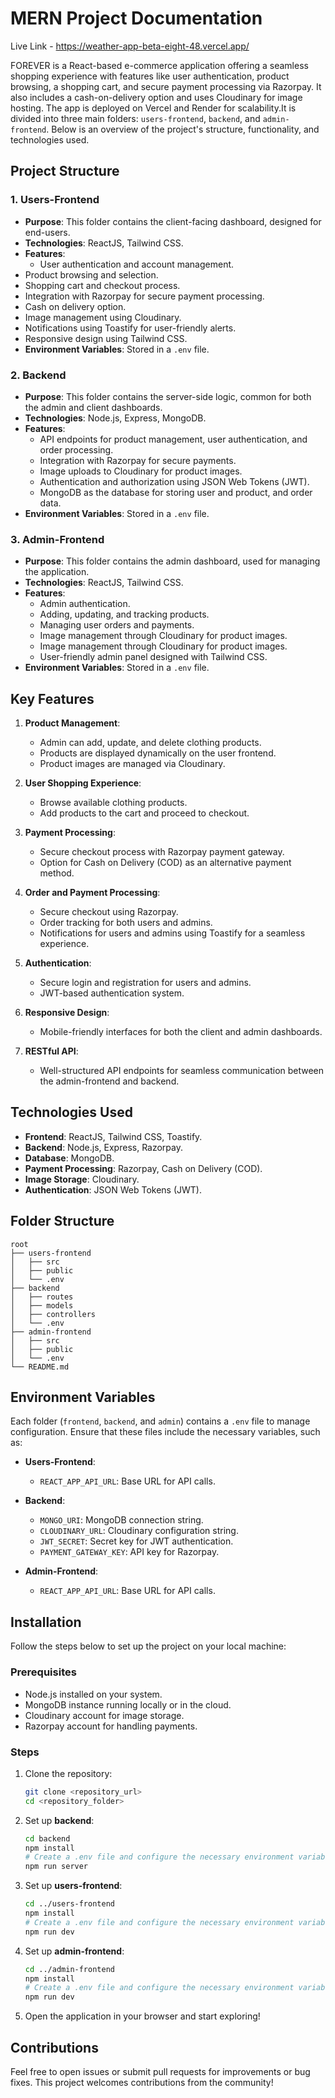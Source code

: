 
# MERN Project Documentation

Live Link - https://weather-app-beta-eight-48.vercel.app/

FOREVER is a React-based e-commerce application offering a seamless shopping experience with features like user authentication, product browsing, a shopping cart, and secure payment processing via Razorpay. It also includes a cash-on-delivery option and uses Cloudinary for image hosting. The app is deployed on Vercel and Render for scalability.It is divided into three main folders: `users-frontend`, `backend`, and `admin-frontend`. Below is an overview of the project's structure, functionality, and technologies used.

## Project Structure

### 1. **Users-Frontend**
- **Purpose**: This folder contains the client-facing dashboard, designed for end-users.
- **Technologies**: ReactJS, Tailwind CSS.
- **Features**:
  - User authentication and account management.
 - Product browsing and selection.
 - Shopping cart and checkout process.
 - Integration with Razorpay for secure payment processing.
 - Cash on delivery option.
 - Image management using Cloudinary.
 - Notifications using Toastify for user-friendly alerts.
 - Responsive design using Tailwind CSS.
- **Environment Variables**: Stored in a `.env` file.

### 2. **Backend**
- **Purpose**: This folder contains the server-side logic, common for both the admin and client dashboards.
- **Technologies**: Node.js, Express, MongoDB.
- **Features**:
  - API endpoints for product management, user authentication, and order processing.
  - Integration with Razorpay for secure payments.
  - Image uploads to Cloudinary for product images.
  - Authentication and authorization using JSON Web Tokens (JWT).
  - MongoDB as the database for storing user and  product, and order data.
- **Environment Variables**: Stored in a `.env` file.

### 3. **Admin-Frontend**
- **Purpose**: This folder contains the admin dashboard, used for managing the application.
- **Technologies**: ReactJS, Tailwind CSS.
- **Features**:
  - Admin authentication.
  - Adding, updating, and tracking products.
  - Managing user orders and payments.
  - Image management through Cloudinary for product images.
  - Image management through Cloudinary for product images.
  - User-friendly admin panel designed with Tailwind CSS.
- **Environment Variables**: Stored in a `.env` file.

## Key Features

1. **Product Management**:
   - Admin can add, update, and delete clothing products.
   - Products are displayed dynamically on the user frontend.
   - Product images are managed via Cloudinary.

2. **User Shopping Experience**:
   - Browse available clothing products.
   - Add products to the cart and proceed to checkout.

3. **Payment Processing**:
   - Secure checkout process with Razorpay payment gateway.
   - Option for Cash on Delivery (COD) as an alternative payment method.
4. **Order and Payment Processing**:
   - Secure checkout using Razorpay.
   - Order tracking for both users and admins.
   - Notifications for users and admins using Toastify for a seamless experience.

5. **Authentication**:
   - Secure login and registration for users and admins.
   - JWT-based authentication system.

6. **Responsive Design**:
   - Mobile-friendly interfaces for both the client and admin dashboards.

7. **RESTful API**:
   - Well-structured API endpoints for seamless communication between the admin-frontend and backend.

## Technologies Used

- **Frontend**: ReactJS, Tailwind CSS, Toastify.
- **Backend**: Node.js, Express,  Razorpay.
- **Database**: MongoDB.
- **Payment Processing**: Razorpay, Cash on Delivery (COD).
- **Image Storage**: Cloudinary.
- **Authentication**: JSON Web Tokens (JWT).

## Folder Structure

```
root
├── users-frontend
│   ├── src
│   ├── public
│   └── .env
├── backend
│   ├── routes
│   ├── models
│   ├── controllers
│   └── .env
├── admin-frontend
│   ├── src
│   ├── public
│   └── .env
└── README.md
```

## Environment Variables

Each folder (`frontend`, `backend`, and `admin`) contains a `.env` file to manage configuration. Ensure that these files include the necessary variables, such as:

- **Users-Frontend**:
  - `REACT_APP_API_URL`: Base URL for API calls.

- **Backend**:
  - `MONGO_URI`: MongoDB connection string.
  - `CLOUDINARY_URL`: Cloudinary configuration string.
  - `JWT_SECRET`: Secret key for JWT authentication.
  - `PAYMENT_GATEWAY_KEY`: API key for Razorpay.
- **Admin-Frontend**:
  - `REACT_APP_API_URL`: Base URL for API calls.

## Installation

Follow the steps below to set up the project on your local machine:

### Prerequisites
- Node.js installed on your system.
- MongoDB instance running locally or in the cloud.
- Cloudinary account for image storage.
- Razorpay account for handling payments.

### Steps
1. Clone the repository:
   ```bash
   git clone <repository_url>
   cd <repository_folder>
   ```

2. Set up **backend**:
   ```bash
   cd backend
   npm install
   # Create a .env file and configure the necessary environment variables
   npm run server
   ```

3. Set up **users-frontend**:
   ```bash
   cd ../users-frontend
   npm install
   # Create a .env file and configure the necessary environment variables
   npm run dev
   ```

4. Set up **admin-frontend**:
   ```bash
   cd ../admin-frontend
   npm install
   # Create a .env file and configure the necessary environment variables
   npm run dev
   ```

5. Open the application in your browser and start exploring!

## Contributions
Feel free to open issues or submit pull requests for improvements or bug fixes. This project welcomes contributions from the community!
